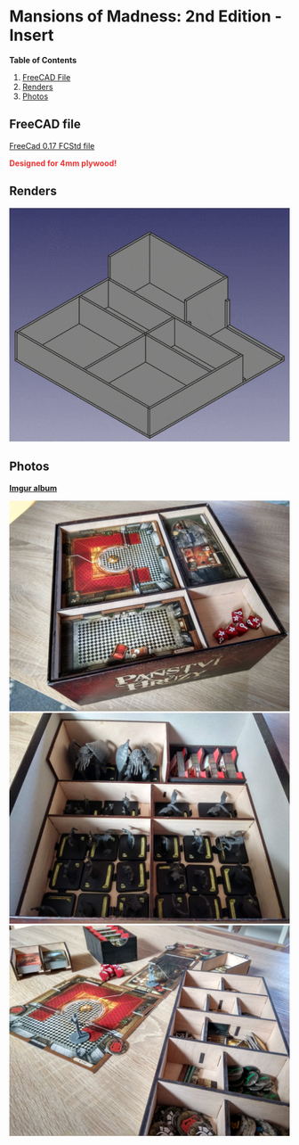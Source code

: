 # Mansions of Madness: 2nd Edition - Insert

**Table of Contents**
1. [FreeCAD File](#FreeCAD-file)
2. [Renders](#renders)
3. [Photos](#photos)

## FreeCAD file
[FreeCad 0.17 FCStd file](./MoM_Insert.FCStd)

**<span style="color:#ee3333">Designed for 4mm plywood!</span>**

## Renders
![alt text][animation]

## Photos
**[Imgur album](https://imgur.com/gallery/JP5Ntfw)**

![alt text][photo1]
![alt text][photo2]
![alt text][photo3]


[animation]: ./renders/animation-big.gif "Insert animation"
[photo1]: ./photos/IMG_20190331_100246.jpg "Insert photo 1"
[photo2]: ./photos/IMG_20190331_100554.jpg "Insert photo 2"
[photo3]: ./photos/IMG_20190331_101142.jpg "Insert photo 3"
